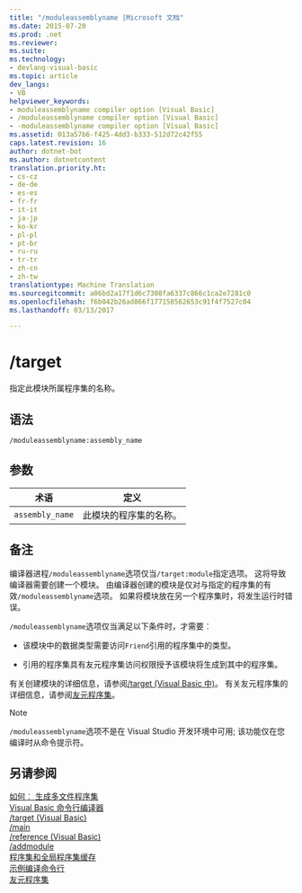 ```yaml
---
title: "/moduleassemblyname |Microsoft 文档"
ms.date: 2015-07-20
ms.prod: .net
ms.reviewer: 
ms.suite: 
ms.technology:
- devlang-visual-basic
ms.topic: article
dev_langs:
- VB
helpviewer_keywords:
- moduleassemblyname compiler option [Visual Basic]
- /moduleassemblyname compiler option [Visual Basic]
- -moduleassemblyname compiler option [Visual Basic]
ms.assetid: 013a57b6-f425-4dd3-b333-512d72c42f55
caps.latest.revision: 16
author: dotnet-bot
ms.author: dotnetcontent
translation.priority.ht:
- cs-cz
- de-de
- es-es
- fr-fr
- it-it
- ja-jp
- ko-kr
- pl-pl
- pt-br
- ru-ru
- tr-tr
- zh-cn
- zh-tw
translationtype: Machine Translation
ms.sourcegitcommit: a06bd2a17f1d6c7308fa6337c866c1ca2e7281c0
ms.openlocfilehash: f6b042b26ad866f177158562653c91f4f7527c04
ms.lasthandoff: 03/13/2017

---
```

# <a name="moduleassemblyname"></a>/target
指定此模块所属程序集的名称。  
  
## <a name="syntax"></a>语法  
  
```  
/moduleassemblyname:assembly_name  
```  
  
## <a name="arguments"></a>参数  
  
|术语|定义|  
|---|---|  
|`assembly_name`|此模块的程序集的名称。|  
  
## <a name="remarks"></a>备注  
 编译器进程`/moduleassemblyname`选项仅当`/target:module`指定选项。 这将导致编译器需要创建一个模块。 由编译器创建的模块是仅对与指定的程序集的有效`/moduleassemblyname`选项。 如果将模块放在另一个程序集时，将发生运行时错误。  
  
 `/moduleassemblyname`选项仅当满足以下条件时，才需要︰  
  
-   该模块中的数据类型需要访问`Friend`引用的程序集中的类型。  
  
-   引用的程序集具有友元程序集访问权限授予该模块将生成到其中的程序集。  
  
 有关创建模块的详细信息，请参阅[/target (Visual Basic 中)](../../../visual-basic/reference/command-line-compiler/target.md)。 有关友元程序集的详细信息，请参阅[友元程序集](http://msdn.microsoft.com/library/df0c70ea-2c2a-4bdc-9526-df951ad2d055)。  
  
> [!NOTE]
>  `/moduleassemblyname`选项不是在 Visual Studio 开发环境中可用; 该功能仅在您编译时从命令提示符。  
  
## <a name="see-also"></a>另请参阅  
 [如何︰ 生成多文件程序集](http://msdn.microsoft.com/library/261c5583-8a76-412d-bda7-9b8ee3b131e5)   
 [Visual Basic 命令行编译器](../../../visual-basic/reference/command-line-compiler/index.md)   
 [/target (Visual Basic)](../../../visual-basic/reference/command-line-compiler/target.md)   
 [/main](../../../visual-basic/reference/command-line-compiler/main.md)   
 [/reference (Visual Basic)](../../../visual-basic/reference/command-line-compiler/reference.md)   
 [/addmodule](../../../visual-basic/reference/command-line-compiler/addmodule.md)   
 [程序集和全局程序集缓存](../../../visual-basic/programming-guide/concepts/assemblies-gac/index.md)   
 [示例编译命令行](../../../visual-basic/reference/command-line-compiler/sample-compilation-command-lines.md)   
 [友元程序集](http://msdn.microsoft.com/library/df0c70ea-2c2a-4bdc-9526-df951ad2d055)
